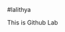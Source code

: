 
#lalithya






<!DOCTYPE html>
<html>
<head>
<title>GitHub</title>
</head>
<body>
<h>This is Github Lab
</body>
</html>
